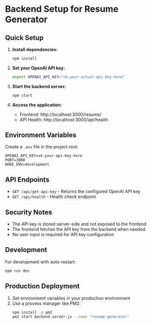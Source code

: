 # Backend Setup for Resume Generator

## Quick Setup

1. **Install dependencies:**
   ```bash
   npm install
   ```

2. **Set your OpenAI API key:**
   ```bash
   export OPENAI_API_KEY="sk-your-actual-api-key-here"
   ```

3. **Start the backend server:**
   ```bash
   npm start
   ```

4. **Access the application:**
   - Frontend: http://localhost:3000/resume/
   - API Health: http://localhost:3000/api/health

## Environment Variables

Create a `.env` file in the project root:
```
OPENAI_API_KEY=sk-your-api-key-here
PORT=3000
NODE_ENV=development
```

## API Endpoints

- `GET /api/get-api-key` - Returns the configured OpenAI API key
- `GET /api/health` - Health check endpoint

## Security Notes

- The API key is stored server-side and not exposed to the frontend
- The frontend fetches the API key from the backend when needed
- No user input is required for API key configuration

## Development

For development with auto-restart:
```bash
npm run dev
```

## Production Deployment

1. Set environment variables in your production environment
2. Use a process manager like PM2:
   ```bash
   npm install -g pm2
   pm2 start backend-server.js --name "resume-generator"
   ```
